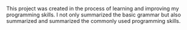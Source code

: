 This project was created in the process of learning and improving my programming skills. I not only summarized the basic grammar but also summarized and summarized the commonly used programming skills.
